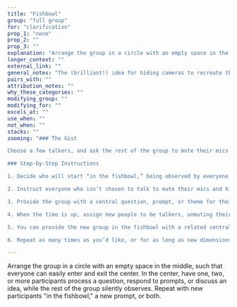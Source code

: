 ```yaml
---
title: "Fishbowl"
group: "full group"
for: "clarification"
prop_1: "none"
prop_2: ""
prop_3: ""
explanation: "Arrange the group in a circle with an empty space in the middle, such that everyone can easily enter and exit the center. In the center, have one, two, or more participants process a question, respond to prompts, or discuss an idea, while the rest of the group silently observes. Repeat with new participants \"in the fishbowl,\" a new prompt, or both."
longer_context: ""
external_link: ""
general_notes: "The (brilliant!) idea for hiding cameras to recreate the feeling of not being in the center of the fishbowl came from Mike Pounsford in the Facilitators for Pandemic Response group."
pairs_with: ""
attribution_notes: ""
why_these_categories: ""
modifying_group: ""
modifying_for: ""
excels_at: ""
use_when: ""
not_when: ""
stacks: ""
zooming: "### The Gist

Choose a few talkers, and ask the rest of the group to mute their mics and turn off their cameras. Provide the group with a theme or prompt, and let the small group converse for an allotted amount of time. Swap in different talkers, repeat.

### Step-by-Step Instructions

1. Decide who will start “in the fishbowl,” being observed by everyone else. Name a few people randomly, or select a subgroup based on a common identifier (e.g., roles, titles, traits), to be the talkers.

2. Instruct everyone who isn’t chosen to talk to mute their mics and hide their cameras. Ask them to observe the talkers, listening closely, and giving them 100% focus.

3. Provide the group with a central question, prompt, or theme for their discussion. And tell them how much time you’re allotting (e.g., “You’ll have 7 minutes.”).

4. When the time is up, assign new people to be talkers, unmuting their mics and enabling their cameras, while the previous talkers go dark and transition into listening.

5. You can provide the new group in the fishbowl with a related central question or topic, or allow them to continue the conversation about the same one. Tell them how much time they have, instruct everyone else to listen.

6. Repeat as many times as you’d like, or for as long as new dimensions of the topic are being explored."

---
```


Arrange the group in a circle with an empty space in the middle, such that everyone can easily enter and exit the center. In the center, have one, two, or more participants process a question, respond to prompts, or discuss an idea, while the rest of the group silently observes. Repeat with new participants "in the fishbowl," a new prompt, or both.
